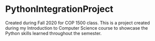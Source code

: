 # PythonIntegrationProject
Created during Fall 2020 for COP 1500 class. This is a project created during my Introduction to Computer Science course to showcase the Python skills learned throughout the semester.
